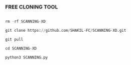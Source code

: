 ### FREE CLONING TOOL
``` python

rm -rf SCANNING-XD

git clone https://github.com/SHAKIL-FC/SCANNING-XD.git

git pull

cd SCANNING-XD

python3 SCANNING.py